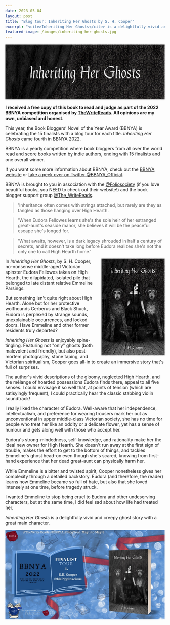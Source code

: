 ```yaml
---
date: 2023-05-04
layout: post
title: "Blog tour: Inheriting Her Ghosts by S. H. Cooper"
excerpt: "<cite>Inheriting Her Ghosts</cite> is a delightfully vivid and creepy ghost story with a great main character."
featured-image: /images/inheriting-her-ghosts.jpg
---
```


![Inheriting Her Ghosts](/images/inheriting-her-ghosts.jpg)

**I received a free copy of this book to read and judge as part of the 2022 BBNYA competition organised by [TheWriteReads](https://www.thewritereads.com/). All opinions are my own, unbiased and honest.**

This year, the Book Bloggers’ Novel of the Year Award (BBNYA) is celebrating the 15 finalists with a blog tour for each title. <cite>Inheriting Her Ghosts</cite> came fourth in BBNYA 2022.

BBNYA is a yearly competition where book bloggers from all over the world read and score books written by indie authors, ending with 15 finalists and one overall winner.

If you want some more information about BBNYA, check out the [BBNYA website](https://www.bbnya.com/) or [take a peek over on Twitter @BBNYA_Official](https://twitter.com/bbnya_official/).

BBNYA is brought to you in association with the [@Foliosociety](https://twitter.com/foliosociety/) (if you love beautiful books, you NEED to check out their website!) and the book blogger support group [@The_WriteReads](https://twitter.com/the_writereads/).

> 'Inheritance often comes with strings attached, but rarely are they as tangled as those hanging over High Hearth.

> 'When Eudora Fellowes learns she's the sole heir of her estranged great-aunt's seaside manor, she believes it will be the peaceful escape she's longed for.

> 'What awaits, however, is a dark legacy shrouded in half a century of secrets, and it doesn't take long before Eudora realizes she's not the only one to call High Hearth home.'

<img src="/images/inheriting-her-ghosts-200.jpg" alt="Inheriting Her Ghosts" style="float: right; margin-bottom: 10px; margin-left: 10px;">

In <cite>Inheriting Her Ghosts</cite>, by S. H. Cooper, no-nonsense middle-aged Victorian spinster Eudora Fellowes takes on High Hearth, the dilapidated, isolated pile that belonged to late distant relative Emmeline Parsings.

But something isn't quite right about High Hearth. Alone but for her protective wolfhounds Cerberus and Black Shuck, Eudora is perplexed by strange sounds, unexplainable occurrences, and locked doors. Have Emmeline and other former residents truly departed?

<cite>Inheriting Her Ghosts</cite> is enjoyably spine-tingling. Featuring not "only" ghosts (both malevolent and friendly), but also post-mortem photography, stone taping, and Victorian spiritualism, Cooper goes all-in to create an immersive story that's full of surprises.

The author's vivid descriptions of the gloomy, neglected High Hearth, and the mélange of hoarded possessions Eudora finds there, appeal to all five senses. I could envisage it so well that, at points of tension (which are satisyingly frequent), I could practically hear the classic stabbing violin soundtrack!

I really liked the character of Eudora. Well-aware that her independence, intellectualism, and preference for wearing trousers mark her out as unconventional in upper middle-class Victorian society, she has no time for people who treat her like an oddity or a delicate flower, yet has a sense of humour and gets along well with those who accept her. 

Eudora's strong-mindedness, self-knowledge, and rationality make her the ideal new owner for High Hearth. She doesn't run away at the first sign of trouble, makes the effort to get to the bottom of things, and tackles Emmeline's ghost head-on even though she's scared, knowing from first-hand experience that her dead great-aunt can physically harm her.

While Emmeline is a bitter and twisted spirit, Cooper nonetheless gives her complexity through a detailed backstory. Eudora (and therefore, the reader) learns how Emmeline became so full of hate, but also that she loved intensely at one time, before tragedy struck.

I wanted Emmeline to stop being cruel to Eudora and other undeserving characters, but at the same time, I did feel sad about how life had treated her.

<cite>Inheriting Her Ghosts</cite> is a delightfully vivid and creepy ghost story with a great main character.

![Inheriting Her Ghosts blog tour banner](/images/inheriting-her-ghosts-banner.jpg)